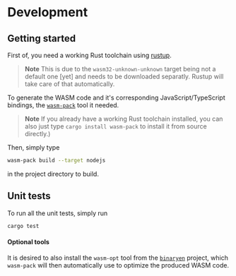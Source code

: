 # Development

## Getting started

First of, you need a working Rust toolchain using [rustup](https://rustup.rs/).

> **Note**
> This is due to the `wasm32-unknown-unknown` target being not a default one [yet]
> and needs to be downloaded separatly. Rustup will take care of that automatically.

To generate the WASM code and it's corresponding JavaScript/TypeScript bindings,
the [`wasm-pack`](https://rustwasm.github.io/wasm-pack/installer/) tool it needed.

> **Note**
> If you already have a working Rust toolchain installed, you can also just type
> `cargo install wasm-pack` to install it from source directly.)

Then, simply type 
```sh
wasm-pack build --target nodejs
```
in the project directory to build.

## Unit tests

To run all the unit tests, simply run
```sh
cargo test
```

#### Optional tools

It is desired to also install the `wasm-opt` tool from the
[`binaryen`](https://github.com/WebAssembly/binaryen) project,
which `wasm-pack` will then automatically use to optimize the produced WASM code.
